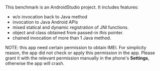 This benchmark is an AndroidStudio project.
It includes features:
+ w/o invocation back to Java method
+ invocation to Java Android APIs
+ mixed statical and dynamic registration of JNI functions.
+ object and class obtained from passed-in *this* pointer.
+ chained invocation of more than 1 Java method.


NOTE: this app need certain permission to obtain IMEI. For simplicity reason,
the app did not check or apply this permission in the app. Please grant it with
the relevant permission manually in the phone's **Settings**, otherwise the app
will crash.
